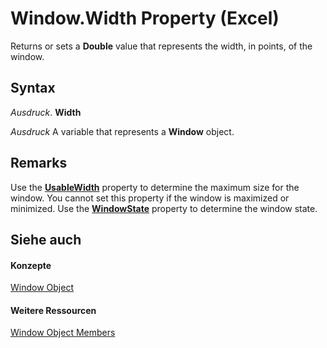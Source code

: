 
# Window.Width Property (Excel)

Returns or sets a  **Double** value that represents the width, in points, of the window.


## Syntax

 _Ausdruck_. **Width**

 _Ausdruck_ A variable that represents a **Window** object.


## Remarks

Use the  **[UsableWidth](7244a9e5-c4f0-715e-74c8-586101b368ce.md)** property to determine the maximum size for the window. You cannot set this property if the window is maximized or minimized. Use the **[WindowState](be51b777-1370-03a2-1e3b-a4a89205f6ca.md)** property to determine the window state.


## Siehe auch


#### Konzepte


[Window Object](8591b1ad-76f8-14e2-9120-406b65093f5a.md)
#### Weitere Ressourcen


[Window Object Members](http://msdn.microsoft.com/library/f11db427-24a4-041c-2fd5-03ce73ae6c16%28Office.15%29.aspx)
